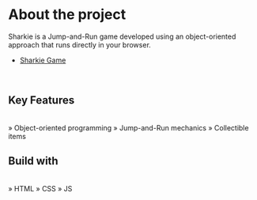 # About the project
Sharkie is a Jump-and-Run game developed using an object-oriented approach that runs directly in your browser.
<br>
- <a href="https://sharkie-game-phi.vercel.app/">Sharkie Game</a>
<br>
<h2>Key Features </h2>
<br>
» Object-oriented programming
» Jump-and-Run mechanics
» Collectible items
<br>
<h2>Build with</h2>
<br>
» HTML
» CSS
» JS

